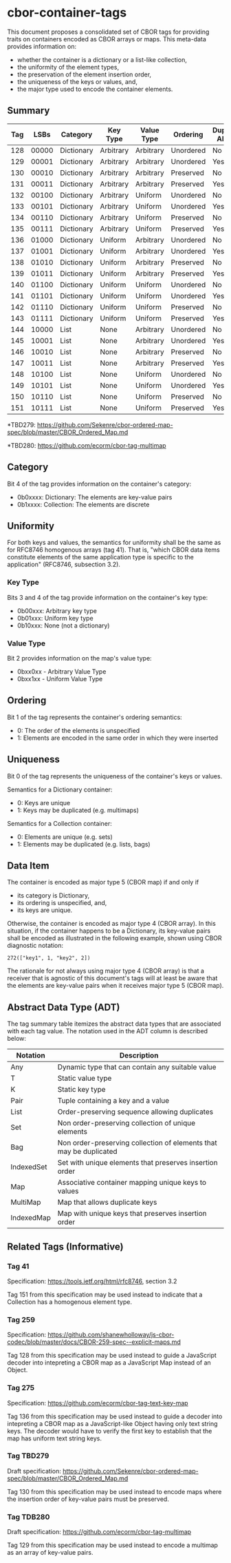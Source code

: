 # cbor-container-tags

This document proposes a consolidated set of CBOR tags for providing traits on containers encoded as CBOR arrays or maps. This meta-data provides information on:

- whether the container is a dictionary or a list-like collection,
- the uniformity of the element types,
- the preservation of the element insertion order,
- the uniqueness of the keys or values, and,
- the major type used to encode the container elements.


## Summary

| Tag | LSBs  | Category   | Key Type  | Value Type | Ordering  | Duplicates Allowed | Data Item | ADT                 | Related Tag |
| --- | ----- | ---------- | --------- | ---------- | --------- | ------------------ | --------- | ------------------- | ----------- |
| 128 | 00000 | Dictionary | Arbitrary | Arbitrary  | Unordered | No  (keys)         | map       | Map<Any,Any>        | 259         |
| 129 | 00001 | Dictionary | Arbitrary | Arbitrary  | Unordered | Yes (keys)         | array     | Multimap<Any,Any>   | TDB280*     |
| 130 | 00010 | Dictionary | Arbitrary | Arbitrary  | Preserved | No  (keys)         | array     | IndexedMap<Any,Any> | TBD279*     |
| 131 | 00011 | Dictionary | Arbitrary | Arbitrary  | Preserved | Yes (keys)         | array     | List<Pair<Any,Any>> |             |
| 132 | 00100 | Dictionary | Arbitrary | Uniform    | Unordered | No  (keys)         | map       | Map<Any,T>          |             |
| 133 | 00101 | Dictionary | Arbitrary | Uniform    | Unordered | Yes (keys)         | array     | Multimap<Any,T>     |             |
| 134 | 00110 | Dictionary | Arbitrary | Uniform    | Preserved | No  (keys)         | array     | IndexedMap<Any,T>   |             |
| 135 | 00111 | Dictionary | Arbitrary | Uniform    | Preserved | Yes (keys)         | array     | List<Pair<Any,T>>   |             |
| 136 | 01000 | Dictionary | Uniform   | Arbitrary  | Unordered | No  (keys)         | map       | Map<K,Any>          | 275         |
| 137 | 01001 | Dictionary | Uniform   | Arbitrary  | Unordered | Yes (keys)         | array     | Multimap<K,Any>     |             |
| 138 | 01010 | Dictionary | Uniform   | Arbitrary  | Preserved | No  (keys)         | array     | IndexedMap<K,Any>   |             |
| 139 | 01011 | Dictionary | Uniform   | Arbitrary  | Preserved | Yes (keys)         | array     | List<Pair<K,Any>>   |             |
| 140 | 01100 | Dictionary | Uniform   | Uniform    | Unordered | No  (keys)         | map       | Map<K,T>            |             |
| 141 | 01101 | Dictionary | Uniform   | Uniform    | Unordered | Yes (keys)         | array     | Multimap<K,T>       |             |
| 142 | 01110 | Dictionary | Uniform   | Uniform    | Preserved | No  (keys)         | array     | IndexedMap<K,T>     |             |
| 143 | 01111 | Dictionary | Uniform   | Uniform    | Preserved | Yes (keys)         | array     | List<Pair<K,T>>     |             |
| 144 | 10000 | List       | None      | Arbitrary  | Unordered | No                 | array     | Set<Any>            |             |
| 145 | 10001 | List       | None      | Arbitrary  | Unordered | Yes                | array     | Bag<Any>            |             |
| 146 | 10010 | List       | None      | Arbitrary  | Preserved | No                 | array     | IndexedSet<Any>     |             |
| 147 | 10011 | List       | None      | Arbitrary  | Preserved | Yes                | array     | List<Any>           |             |
| 148 | 10100 | List       | None      | Uniform    | Unordered | No                 | array     | Set<T>              |             |
| 149 | 10101 | List       | None      | Uniform    | Unordered | Yes                | array     | Bag<T>              |             |
| 150 | 10110 | List       | None      | Uniform    | Preserved | No                 | array     | IndexedSet<T>       |             |
| 151 | 10111 | List       | None      | Uniform    | Preserved | Yes                | array     | List<T>             | 41          |

*TBD279: https://github.com/Sekenre/cbor-ordered-map-spec/blob/master/CBOR_Ordered_Map.md

*TBD280: https://github.com/ecorm/cbor-tag-multimap


## Category

Bit 4 of the tag provides information on the container's category:

- 0b0xxxx: Dictionary: The elements are key-value pairs
- 0b1xxxx: Collection: The elements are discrete


## Uniformity

For both keys and values, the semantics for uniformity shall be the same as for RFC8746 homogenous arrays (tag 41). That is, "which CBOR data items constitute elements of the same application type is specific to the application" (RFC8746, subsection 3.2).

### Key Type

Bits 3 and 4 of the tag provide information on the container's key type:

- 0b00xxx: Arbitrary key type
- 0b01xxx: Uniform key type
- 0b10xxx: None (not a dictionary)


### Value Type

Bit 2 provides information on the map's value type:

- 0bxx0xx - Arbitrary Value Type
- 0bxx1xx - Uniform Value Type


## Ordering

Bit 1 of the tag represents the container's ordering semantics:

- 0: The order of the elements is unspecified
- 1: Elements are encoded in the same order in which they were inserted

## Uniqueness

Bit 0 of the tag represents the uniqueness of the container's keys or values.

Semantics for a Dictionary container:

- 0: Keys are unique
- 1: Keys may be duplicated (e.g. multimaps)

Semantics for a Collection container:

- 0: Elements are unique (e.g. sets)
- 1: Elements may be duplicated (e.g. lists, bags)


## Data Item

The container is encoded as major type 5 (CBOR map) if and only if

- its category is Dictionary,
- its ordering is unspecified, and,
- its keys are unique.

Otherwise, the container is encoded as major type 4 (CBOR array). In this situation, if the container happens to be a Dictionary, its key-value pairs shall be encoded as illustrated in the following example, shown using CBOR diagnostic notation:

```
272(["key1", 1, "key2", 2])
```

The rationale for not always using major type 4 (CBOR array) is that a receiver that is agnostic of this document's tags will at least be aware that the elements are key-value pairs when it receives major type 5 (CBOR map).

## Abstract Data Type (ADT)

The tag summary table itemizes the abstract data types that are associated with each tag value. The notation used in the ADT column is described below:

| Notation   | Description                                                          |
| ----       | -------------------------------------------------------------------- |   
| Any        | Dynamic type that can contain any suitable value                     |
| T          | Static value type                                                    |
| K          | Static key type                                                      |
| Pair       | Tuple containing a key and a value                                   |
| List       | Order-preserving sequence allowing duplicates                        |
| Set        | Non order-preserving collection of unique elements                   |
| Bag        | Non order-preserving collection of elements that may be duplicated   |
| IndexedSet | Set with unique elements that preserves insertion order              |
| Map        | Associative container mapping unique keys to values                  |
| MultiMap   | Map that allows duplicate keys                                       |
| IndexedMap | Map with unique keys that preserves insertion order                  |


## Related Tags (Informative)

### Tag 41

Specification: https://tools.ietf.org/html/rfc8746, section 3.2

Tag 151 from this specification may be used instead to indicate that a Collection has a homogenous element type.

### Tag 259

Specification: https://github.com/shanewholloway/js-cbor-codec/blob/master/docs/CBOR-259-spec--explicit-maps.md

Tag 128 from this specification may be used instead to guide a JavaScript decoder into intepreting a CBOR map as a JavaScript Map instead of an Object.

### Tag 275

Specification: https://github.com/ecorm/cbor-tag-text-key-map

Tag 136 from this specification may be used instead to guide a decoder into intepreting a CBOR map as a JavaScript-like Object having only text string keys. The decoder would have to verify the first key to establish that the map has uniform text string keys.

### Tag TBD279 ###

Draft specification: https://github.com/Sekenre/cbor-ordered-map-spec/blob/master/CBOR_Ordered_Map.md

Tag 130 from this specification may be used instead to encode maps where the insertion order of key-value pairs must be preserved.

### Tag TDB280 ###

Draft specification: https://github.com/ecorm/cbor-tag-multimap

Tag 129 from this specification may be used instead to encode a multimap as an array of key-value pairs.
